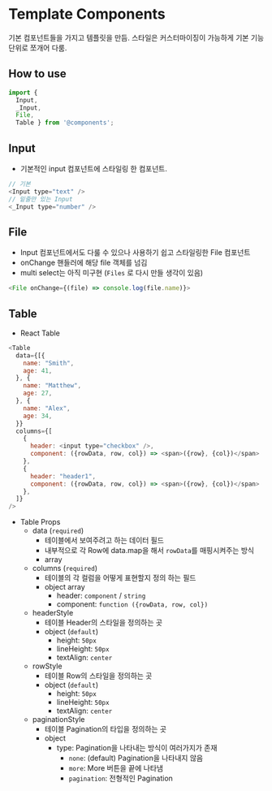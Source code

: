 # Template Components
기본 컴포넌트들을 가지고 템플릿을 만듬.
스타일은 커스터마이징이 가능하게 기본 기능 단위로 쪼개어 다룸.

## How to use
```javascript
import { 
  Input,
  _Input,
  File,
  Table } from '@components';
```
## Input
- 기본적인 input 컴포넌트에 스타일링 한 컴포넌트.
```javascript
// 기본
<Input type="text" />
// 밑줄만 있는 Input
<_Input type="number" />
```

## File
- Input 컴포넌트에서도 다룰 수 있으나 사용하기 쉽고 스타일링한 File 컴포넌트
- onChange 핸들러에 해당 file 객체를 넘김
- multi select는 아직 미구현 (`Files` 로 다시 만들 생각이 있음)
```javascript
<File onChange={(file) => console.log(file.name)}>
```

## Table
- React Table
```javascript
<Table
  data={[{
    name: "Smith",
    age: 41,
  }, {
    name: "Matthew",
    age: 27,
  }, {
    name: "Alex",
    age: 34,
  }}
  columns={[
    {
      header: <input type="checkbox" />,
      component: ({rowData, row, col}) => <span>({row}, {col})</span>
    },
    {
      header: "header1",
      component: ({rowData, row, col}) => <span>({row}, {col})</span>
    },
  ]}
/>
```
- Table Props
  - data (`required`)
    - 테이블에서 보여주려고 하는 데이터 필드
    - 내부적으로 각 Row에 data.map을 해서 `rowData`를 매핑시켜주는 방식
    - array
  - columns (`required`)
    - 테이블의 각 컬럼을 어떻게 표현할지 정의 하는 필드
    - object array
      - header: `component` / `string`
      - component: `function ({rowData, row, col})`
  - headerStyle
    - 테이블 Header의 스타일을 정의하는 곳
    - object (`default`)
      - height: `50px`
      - lineHeight: `50px`
      - textAlign: `center`
  - rowStyle
    - 테이블 Row의 스타일을 정의하는 곳
    - object (`default`)
      - height: `50px`
      - lineHeight: `50px`
      - textAlign: `center`
  - paginationStyle
    - 테이블 Pagination의 타입을 정의하는 곳
    - object
      - type: Pagination을 나타내는 방식이 여러가지가 존재
        - `none`: (default) Pagination을 나타내지 않음
        - `more`: More 버튼을 끝에 나타냄
        - `pagination`: 전형적인 Pagination
